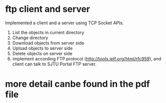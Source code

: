 # ftp client and server
Implemented a client and a server using TCP Socket APIs.

1. List the objects in current directory 
2. Change directory 
3. Download objects from server side 
4. Upload objects to server side
5. Delete objects on server side
6.  implement according FTP protocol (http://tools.ietf.org/html/rfc959), and  client can talk to SJTU Portal FTP server.

# more detail canbe found in the pdf file